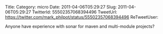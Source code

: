 Title: 
Category: micro
Date: 2011-04-06T05:29:27
Slug: 2011-04-06T05:29:27
TwitterId: 55502357068394496
TweetUrl: https://twitter.com/mark_philpot/status/55502357068394496
ReTweetUser: 

Anyone have experience with sonar for maven and multi-module projects?